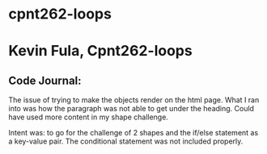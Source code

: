 # cpnt262-loops

# Kevin Fula, Cpnt262-loops

## Code Journal:
 
 The issue of trying to make the objects render on the html page. What I ran into was how the paragraph was not able to get under the heading. Could have used more content in my shape challenge. 

 Intent was: to go for the challenge of 2 shapes and the if/else statement as a key-value pair.
 The conditional statement was not included properly.